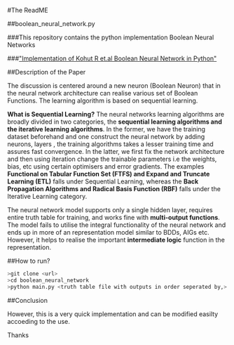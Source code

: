 #The ReadME

##boolean_neural_network.py

###This repository contains the python implementation Boolean Neural Networks

###["Implementation of Kohut R et.al Boolean Neural Network in Python"](https://pdfs.semanticscholar.org/3836/1c966b4c7c1a4700769c3debf55398ddf471.pdf)

##Description of the Paper

The discussion is centered around a new neuron (Boolean Neuron) that in the neural network architecture can realise various set of Boolean Functions. The learning algorithm is based on sequential learning. 

**What is Sequential Learning?** The neural networks learning algorithms are broadly divided in two categories, the **sequential learning algorithms and the iterative learning algorithms**. In the former, we have the training dataset beforehand and one construct the neural network by adding neurons, layers , the training algorithms takes a lesser training time and assures fast convergence. In the latter, we first fix the network architecture and then using iteration change the trainable parameters i.e the weights, bias, etc using certain optimisers and error gradients. The examples **Functional on Tabular Function Set (FTFS) and Expand and Truncate Learning (ETL)** falls under Sequential Learning, whereas the **Back Propagation Algorithms and Radical Basis Function (RBF)** falls under the  Iterative Learning category.

The neural network model supports only a single hidden layer, requires entire truth table for training, and works fine with **multi-output functions**. The model fails to utilise the integral functionality of the neural network and ends up in more of an representation model similar to BDDs, AIGs etc. However, it helps to realise the important **intermediate logic** function in the representation.

##How to run?
```bash
>git clone <url>
>cd boolean_neural_network
>python main.py <truth table file with outputs in order seperated by,> <no of input> <no of outputs>


```
##Conclusion 

However, this is a very quick implementation and can be modified easilty accoeding to the use.

Thanks
